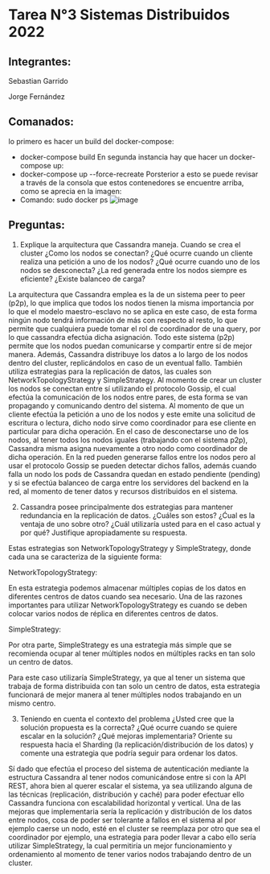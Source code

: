 # Tarea N°3 Sistemas Distribuidos 2022

## Integrantes:


Sebastian Garrido

Jorge Fernández

## Comanados:
lo primero es hacer un build del docker-compose:
- docker-compose build
En segunda instancia hay que hacer un docker-compose up:
- docker-compose up --force-recreate
Porsterior a esto se puede revisar a través de la consola que estos contenedores se encuentre arriba, como se aprecia en la imagen:
- Comando: sudo docker ps
![image](https://user-images.githubusercontent.com/70417046/175835041-787cc6da-87ac-4ec4-950f-ac51292f800e.png)


## Preguntas:


1. Explique la arquitectura que Cassandra maneja. Cuando se crea el cluster ¿Como los nodos se conectan? ¿Qué ocurre cuando un cliente realiza una petición a uno de los nodos? ¿Qué ocurre cuando uno de los nodos se desconecta? ¿La red generada entre los nodos siempre es eficiente? ¿Existe balanceo de carga?

La arquitectura que Cassandra emplea es la de un sistema peer to peer (p2p), lo que implica que todos los nodos tienen la misma importancia por lo que el modelo maestro-esclavo no se aplica en este caso, de esta forma ningún nodo tendrá información de más con respecto al resto, lo que permite que cualquiera puede tomar el rol de coordinador de una query, por lo que cassandra efectúa dicha asignación. Todo este sistema (p2p) permite que los nodos puedan comunicarse y compartir entre sí de mejor manera. Además, Cassandra distribuye los datos a lo largo de los nodos dentro del cluster, replicándolos en caso de un eventual fallo. También utiliza estrategias para la replicación de datos, las cuales son NetworkTopologyStrategy y SimpleStrategy.
Al momento de crear un cluster los nodos se conectan entre sí utilizando el protocolo Gossip, el cual efectúa la comunicación de los nodos entre pares, de esta forma se van propagando y comunicando dentro del sistema. Al momento de que un cliente efectúa la petición a uno de los nodos y este emite una solicitud de escritura o lectura, dicho nodo sirve como coordinador para ese cliente en particular para dicha operación. En el caso de desconectarse uno de los nodos, al tener todos los nodos iguales (trabajando con el sistema p2p), Cassandra misma asigna nuevamente a otro nodo como coordinador de dicha operación. En la red pueden generarse fallos entre los nodos pero al usar el protocolo Gossip se pueden detectar dichos fallos, además cuando falla un nodo los pods de Cassandra quedan en estado pendiente (pending) y si se efectúa balanceo de carga entre los servidores del backend en la red, al momento de tener datos y recursos distribuidos en el sistema.


2. Cassandra posee principalmente dos estrategias para mantener redundancia en la replicación de datos. ¿Cuáles son estos? ¿Ćual es la ventaja de uno sobre otro? ¿Cuál utilizaría usted para en el caso actual y por qué? Justifique apropiadamente su respuesta.

Estas estrategias son NetworkTopologyStrategy y SimpleStrategy, donde cada una se caracteriza de la siguiente forma:

NetworkTopologyStrategy:

En esta estrategia podemos almacenar múltiples copias de los datos en diferentes centros de datos cuando sea necesario. Una de las razones importantes para utilizar NetworkTopologyStrategy es cuando se deben colocar varios nodos de réplica en diferentes centros de datos.

SimpleStrategy:

Por otra parte, SimpleStrategy es una estrategia más simple que se recomienda ocupar al tener múltiples nodos en múltiples racks en tan solo un centro de datos.

Para este caso utilizaría SimpleStrategy, ya que al tener un sistema que trabaja de forma distribuida con tan solo un centro de datos, esta estrategia funcionará de mejor manera al tener múltiples nodos trabajando en un mismo centro.

3. Teniendo en cuenta el contexto del problema ¿Usted cree que la solución propuesta es la correcta? ¿Qué ocurre cuando se quiere escalar en la solución? ¿Qué mejoras implementaria? Oriente su respuesta hacia el Sharding (la replicación/distribución de los datos) y comente una estrategia que podría seguir para ordenar los datos.

Sí dado que efectúa el proceso del sistema de autenticación mediante la estructura Cassandra al tener nodos comunicándose entre si con la API REST, ahora bien al querer escalar el sistema, ya sea utilizando alguna de las técnicas (replicación, distribución y caché)  para poder efectuar ello Cassandra funciona con escalabilidad horizontal y vertical. Una de las mejoras que implementaria sería la replicación y distribución de los datos entre nodos, cosa de poder ser tolerante a fallos en el sistema al por ejemplo caerse un nodo, esté en el cluster se reemplaza por otro que sea el coordinador por ejemplo, una estrategia para poder llevar a cabo ello sería utilizar SimpleStrategy, la cual permitiría un mejor funcionamiento y ordenamiento al momento de tener varios nodos trabajando dentro de un cluster. 
